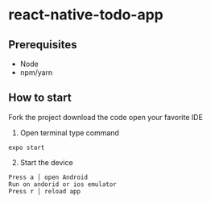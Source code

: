 # react-native-todo-app

## Prerequisites
- Node
- npm/yarn

## How to start
Fork the project download the code open your favorite IDE

1. Open terminal type command

``` 
expo start
```

2. Start the device

```
Press a │ open Android
Run on andorid or ios emulator
Press r │ reload app
```

